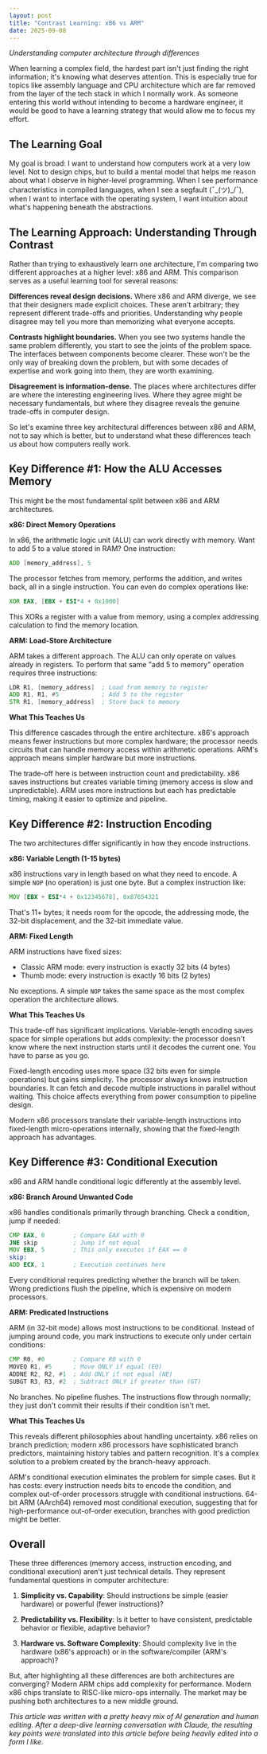 ```yaml
---
layout: post
title: "Contrast Learning: x86 vs ARM"
date: 2025-09-08
---
```


*Understanding computer architecture through differences*

When learning a complex field, the hardest part isn't just finding the right information; it's knowing what deserves attention. This is especially true for topics like assembly language and CPU architecture which are far removed from the layer of the tech stack in which I normally work. As someone entering this world without intending to become a hardware engineer, it would be good to have a learning strategy that would allow me to focus my effort.

## The Learning Goal

My goal is broad: I want to understand how computers work at a very low level. Not to design chips, but to build a mental model that helps me reason about what I observe in higher-level programming. When I see performance characteristics in compiled languages, when I see a segfault (¯\_(ツ)_/¯), when I want to interface with the operating system, I want intuition about what's happening beneath the abstractions.

## The Learning Approach: Understanding Through Contrast

Rather than trying to exhaustively learn one architecture, I'm comparing two different approaches at a higher level: x86 and ARM. This comparison serves as a useful learning tool for several reasons:

**Differences reveal design decisions.** Where x86 and ARM diverge, we see that their designers made explicit choices. These aren't arbitrary; they represent different trade-offs and priorities. Understanding why people disagree may tell you more than memorizing what everyone accepts.

**Contrasts highlight boundaries.** When you see two systems handle the same problem differently, you start to see the joints of the problem space. The interfaces between components become clearer. These won't be the only way of breaking down the problem, but with some decades of expertise and work going into them, they are worth examining.

**Disagreement is information-dense.** The places where architectures differ are where the interesting engineering lives. Where they agree might be necessary fundamentals, but where they disagree reveals the genuine trade-offs in computer design.

So let's examine three key architectural differences between x86 and ARM, not to say which is better, but to understand what these differences teach us about how computers really work.

## Key Difference #1: How the ALU Accesses Memory

This might be the most fundamental split between x86 and ARM architectures.

**x86: Direct Memory Operations**

In x86, the arithmetic logic unit (ALU) can work directly with memory. Want to add 5 to a value stored in RAM? One instruction:

```asm
ADD [memory_address], 5
```

The processor fetches from memory, performs the addition, and writes back, all in a single instruction. You can even do complex operations like:

```asm
XOR EAX, [EBX + ESI*4 + 0x1000]
```

This XORs a register with a value from memory, using a complex addressing calculation to find the memory location.

**ARM: Load-Store Architecture**

ARM takes a different approach. The ALU can only operate on values already in registers. To perform that same "add 5 to memory" operation requires three instructions:

```asm
LDR R1, [memory_address]  ; Load from memory to register
ADD R1, R1, #5            ; Add 5 to the register
STR R1, [memory_address]  ; Store back to memory
```

**What This Teaches Us**

This difference cascades through the entire architecture. x86's approach means fewer instructions but more complex hardware; the processor needs circuits that can handle memory access within arithmetic operations. ARM's approach means simpler hardware but more instructions.

The trade-off here is between instruction count and predictability. x86 saves instructions but creates variable timing (memory access is slow and unpredictable). ARM uses more instructions but each has predictable timing, making it easier to optimize and pipeline.

## Key Difference #2: Instruction Encoding

The two architectures differ significantly in how they encode instructions.

**x86: Variable Length (1-15 bytes)**

x86 instructions vary in length based on what they need to encode. A simple `NOP` (no operation) is just one byte. But a complex instruction like:

```asm
MOV [EBX + ESI*4 + 0x12345678], 0x87654321
```

That's 11+ bytes; it needs room for the opcode, the addressing mode, the 32-bit displacement, and the 32-bit immediate value.

**ARM: Fixed Length**

ARM instructions have fixed sizes:
- Classic ARM mode: every instruction is exactly 32 bits (4 bytes)
- Thumb mode: every instruction is exactly 16 bits (2 bytes)

No exceptions. A simple `NOP` takes the same space as the most complex operation the architecture allows.

**What This Teaches Us**

This trade-off has significant implications. Variable-length encoding saves space for simple operations but adds complexity: the processor doesn't know where the next instruction starts until it decodes the current one. You have to parse as you go.

Fixed-length encoding uses more space (32 bits even for simple operations) but gains simplicity. The processor always knows instruction boundaries. It can fetch and decode multiple instructions in parallel without waiting. This choice affects everything from power consumption to pipeline design.

Modern x86 processors translate their variable-length instructions into fixed-length micro-operations internally, showing that the fixed-length approach has advantages.

## Key Difference #3: Conditional Execution

x86 and ARM handle conditional logic differently at the assembly level.

**x86: Branch Around Unwanted Code**

x86 handles conditionals primarily through branching. Check a condition, jump if needed:

```asm
CMP EAX, 0        ; Compare EAX with 0
JNE skip          ; Jump if not equal
MOV EBX, 5        ; This only executes if EAX == 0
skip:
ADD ECX, 1        ; Execution continues here
```

Every conditional requires predicting whether the branch will be taken. Wrong predictions flush the pipeline, which is expensive on modern processors.

**ARM: Predicated Instructions**

ARM (in 32-bit mode) allows most instructions to be conditional. Instead of jumping around code, you mark instructions to execute only under certain conditions:

```asm
CMP R0, #0        ; Compare R0 with 0
MOVEQ R1, #5      ; Move ONLY if equal (EQ)
ADDNE R2, R2, #1  ; Add ONLY if not equal (NE)
SUBGT R3, R3, #2  ; Subtract ONLY if greater than (GT)
```

No branches. No pipeline flushes. The instructions flow through normally; they just don't commit their results if their condition isn't met.

**What This Teaches Us**

This reveals different philosophies about handling uncertainty. x86 relies on branch prediction; modern x86 processors have sophisticated branch predictors, maintaining history tables and pattern recognition. It's a complex solution to a problem created by the branch-heavy approach.

ARM's conditional execution eliminates the problem for simple cases. But it has costs: every instruction needs bits to encode the condition, and complex out-of-order processors struggle with conditional instructions. 64-bit ARM (AArch64) removed most conditional execution, suggesting that for high-performance out-of-order execution, branches with good prediction might be better.

## Overall

These three differences (memory access, instruction encoding, and conditional execution) aren't just technical details. They represent fundamental questions in computer architecture:

1. **Simplicity vs. Capability**: Should instructions be simple (easier hardware) or powerful (fewer instructions)?

2. **Predictability vs. Flexibility**: Is it better to have consistent, predictable behavior or flexible, adaptive behavior?

3. **Hardware vs. Software Complexity**: Should complexity live in the hardware (x86's approach) or in the software/compiler (ARM's approach)?

But, after highlighting all these differences are both architectures are converging? Modern ARM chips add complexity for performance. Modern x86 chips translate to RISC-like micro-ops internally. The market may be pushing both architectures to a new middle ground.

*This article was written with a pretty heavy mix of AI generation and human editing. After a deep-dive learning conversation with Claude, the resulting key points were translated into this article before being heavily edited into a form I like.*